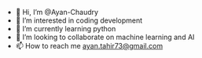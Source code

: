 - 👋 Hi, I’m @Ayan-Chaudry
- 👀 I’m interested in coding development
- 🌱 I’m currently learning python
- 💞️ I’m looking to collaborate on machine learning and AI
- 📫 How to reach me ayan.tahir73@gmail.com

<!---
Ayan-Chaudry/Ayan-Chaudry is a ✨ special ✨ repository because its `README.md` (this file) appears on your GitHub profile.
You can click the Preview link to take a look at your changes.
--->
